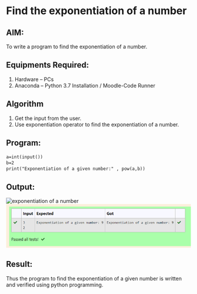 # Find the exponentiation of a number

## AIM:
To write a program to find the exponentiation of a number.

## Equipments Required:
1. Hardware – PCs
2. Anaconda – Python 3.7 Installation / Moodle-Code Runner

## Algorithm
1. Get the input from the user.
2. Use exponentiation operator to find the exponentiation of a number.

## Program:
~~~
a=int(input())
b=2
print("Exponentiation of a given number:" , pow(a,b))
~~~

## Output:
![exponentiation of a number](expo.png)
![output](sar6.png)


## Result:
Thus the program to find the exponentiation of a given number is written and verified using python programming.
